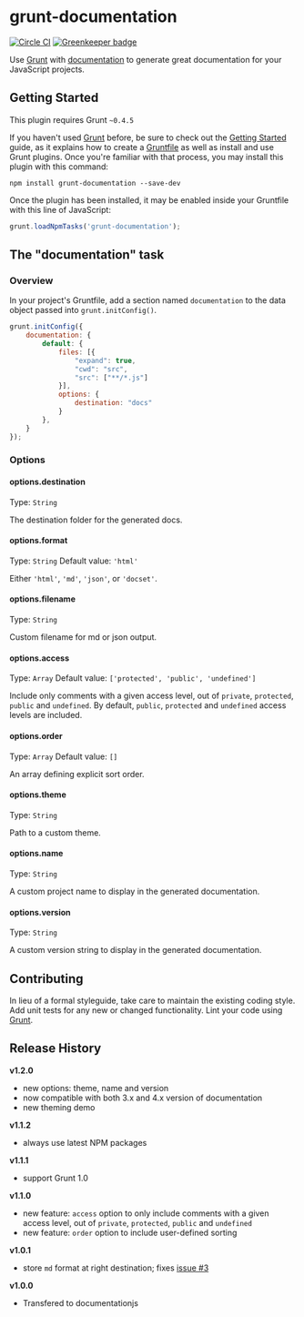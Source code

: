 # grunt-documentation

[![Circle CI](https://circleci.com/gh/documentationjs/grunt-documentation/tree/master.svg?style=svg)](https://circleci.com/gh/documentationjs/grunt-documentation/tree/master)
[![Greenkeeper badge](https://badges.greenkeeper.io/documentationjs/grunt-documentation.svg)](https://greenkeeper.io/)

Use [Grunt](http://gruntjs.com/) with
[documentation](https://github.com/documentationjs/documentation)
to generate great documentation for your JavaScript projects.

## Getting Started
This plugin requires Grunt `~0.4.5`

If you haven't used [Grunt](http://gruntjs.com/) before, be sure to check out the [Getting Started](http://gruntjs.com/getting-started) guide, as it explains how to create a [Gruntfile](http://gruntjs.com/sample-gruntfile) as well as install and use Grunt plugins. Once you're familiar with that process, you may install this plugin with this command:

```shell
npm install grunt-documentation --save-dev
```

Once the plugin has been installed, it may be enabled inside your Gruntfile with this line of JavaScript:

```js
grunt.loadNpmTasks('grunt-documentation');
```

## The "documentation" task

### Overview
In your project's Gruntfile, add a section named `documentation` to the data object passed into `grunt.initConfig()`.

```js
grunt.initConfig({
    documentation: {
        default: {
            files: [{
                "expand": true,
                "cwd": "src",
                "src": ["**/*.js"]
            }],
            options: {
                destination: "docs"
            }
        },
    }
});
```

### Options

#### options.destination
Type: `String`

The destination folder for the generated docs.

#### options.format
Type: `String`
Default value: `'html'`

Either `'html'`, `'md'`, `'json'`, or `'docset'`.

#### options.filename
Type: `String`

Custom filename for md or json output.

#### options.access
Type: `Array`
Default value: `['protected', 'public', 'undefined']`

Include only comments with a given access level, out of `private`, `protected`, `public` and `undefined`. By default, `public`, `protected` and `undefined` access levels are included.

#### options.order
Type: `Array`
Default value: `[]`

An array defining explicit sort order.

#### options.theme
Type: `String`

Path to a custom theme.

#### options.name
Type: `String`

A custom project name to display in the generated documentation.

#### options.version
Type: `String`

A custom version string to display in the generated documentation.

## Contributing
In lieu of a formal styleguide, take care to maintain the existing coding style. Add unit tests for any new or changed functionality. Lint your code using [Grunt](http://gruntjs.com/).

## Release History

**v1.2.0**
* new options: theme, name and version
* now compatible with both 3.x and 4.x version of documentation
* new theming demo

**v1.1.2**
* always use latest NPM packages

**v1.1.1**
* support Grunt 1.0

**v1.1.0**
* new feature: `access` option to only include comments with a given access level, out of `private`, `protected`, `public` and `undefined`
* new feature: `order` option to include user-defined sorting

**v1.0.1**
* store `md` format at right destination; fixes [issue #3](https://github.com/documentationjs/grunt-documentation/issues/3) 

**v1.0.0**
* Transfered to documentationjs
